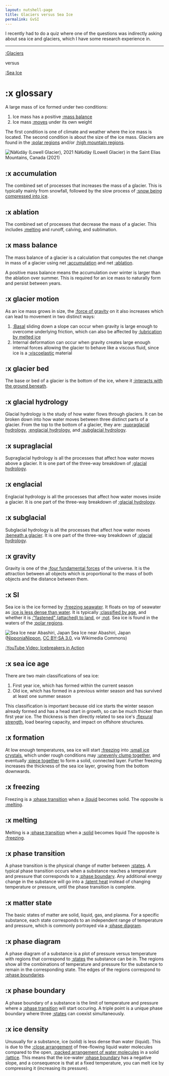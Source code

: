 ```yaml
---
layout: nutshell-page
title: Glaciers versus Sea Ice
permalink: GvSI
---
```


I recently had to do a quiz where one of the questions was indirectly asking about sea ice and glaciers, which I have some research experience in.

---

[:Glaciers](#glossary)

versus

[:Sea Ice](#SI)



# :x glossary
A large mass of ice formed under two conditions:
1. Ice mass has a positive [:mass balance](#massbalance)
2. Ice mass [:moves](#glaciermotion) under its own weight

The first condition is one of climate and weather where the ice mass is located. The second condition is about the size of the ice mass. Glaciers are found in the [:polar regions](https://en.wikipedia.org/wiki/Polar_regions_of_Earth) and/or [:high mountain regions](https://en.wikipedia.org/wiki/Mountain_range).

![Nàłùdäy (Lowell Glacier), 2021](/psychic-waffle/images/Nàłùdäy.jpg)
Nàłùdäy (Lowell Glacier) in the Saint Elias Mountains, Canada (2021)

## :x accumulation
The combined set of processes that increases the mass of a glacier. This is typically mainly from snowfall, followed by the slow process of [:snow being compressed into ice](https://en.wikipedia.org/wiki/Firn).

## :x ablation
The combined set of processes that decrease the mass of a glacier. This includes [:melting](#melting) and runoff, calving, and sublimation.

## :x mass balance
The mass balance of a glacier is a calculation that computes the net change in mass of a glacier using net [:accumulation](#accumulation) and net [:ablation](#ablation).

A positive mass balance means the accumulation over winter is larger than the ablation over summer. This is required for an ice mass to naturally form and persist between years.

## :x glacier motion
As an ice mass grows in size, the [:force of gravity](#gravity) on it also increases which can lead to movement in two distinct ways:
1. [:Basal](#glacierbed) sliding down a slope can occur when gravity is large enough to overcome underlying friction, which can also be affected by [:lubrication by melted ice](#subglacial)
2. Internal deformation can occur when gravity creates large enough internal forces allowing the glacier to behave like a viscous fluid, since ice is a [:viscoelastic](https://en.wikipedia.org/wiki/Viscoelasticity) material

## :x glacier bed
The base or bed of a glacier is the bottom of the ice, where it [:interacts with the ground beneath](https://en.wikipedia.org/wiki/U-shaped_valley).

## :x glacial hydrology
Glacial hydrology is the study of how water flows through glaciers. It can be broken down into how water moves between three distinct parts of a glacier. From the top to the bottom of a glacier, they are: [:supraglacial hydrology](#supraglacial), [:englacial hydrology](#englacial), and [:subglacial hydrology](#subglacial).

## :x supraglacial
Supraglacial hydrology is all the processes that affect how water moves above a glacier. It is one part of the three-way breakdown of [:glacial hydrology](#glacialhydrology).

## :x englacial
Englacial hydrology is all the processes that affect how water moves inside a glacier. It is one part of the three-way breakdown of [:glacial hydrology](#glacialhydrology).

## :x subglacial
Subglacial hydrology is all the processes that affect how water moves [:beneath a glacier](#glacierbed). It is one part of the three-way breakdown of [:glacial hydrology](#glacialhydrology).

## :x gravity
Gravity is one of the [:four fundamental forces](https://en.wikipedia.org/wiki/Fundamental_interaction#Overview_of_the_fundamental_interactions) of the universe. It is the attraction between all objects which is proportional to the mass of both objects and the distance between them.



## :x SI
Sea ice is the ice formed by [:freezing seawater](#formation). It floats on top of seawater as [:ice is less dense than water](#icedensity). It is typically [:classified by age](#seaiceage), and whether it is [:"fastened" (attached) to land](https://en.wikipedia.org/wiki/Fast_ice), or [:not](https://en.wikipedia.org/wiki/Drift_ice). Sea ice is found in the waters of the [:polar regions](https://en.wikipedia.org/wiki/Polar_regions_of_Earth).

![Sea Ice near Abashiri, Japan](https://upload.wikimedia.org/wikipedia/commons/5/55/Ryuhyoh_03.jpg)
Sea Ice near Abashiri, Japan ([NipponiaNippon](https://commons.wikimedia.org/wiki/File:Ryuhyoh_03.jpg), [CC BY-SA 3.0](http://creativecommons.org/licenses/by-sa/3.0/), via Wikimedia Commons)

[:YouTube Video: Icebreakers in Action](https://youtu.be/DfTztXfe0pY)

## :x sea ice age
There are two main classifications of sea ice:
1. First year ice, which has formed within the current season
2. Old ice, which has formed in a previous winter season and has survived at least one summer season

This classification is important because old ice starts the winter season already formed and has a head start in growth, so can be much thicker than first year ice. The thickness is then directly related to sea ice's [:flexural strength](https://en.wikipedia.org/wiki/Flexural_strength), load bearing capacity, and impact on offshore structures.

## :x formation
At low enough temperatures, sea ice will start [:freezing](#freezing) into [:small ice crystals](https://en.wikipedia.org/wiki/Grease_ice), which under rough conditions may [:unevenly clump together]((https://en.wikipedia.org/wiki/Pancake_ice)), and eventually [:piece together](https://en.wikipedia.org/wiki/Pressure_ridge_(ice)) to form a solid, connected layer. Further freezing increases the thickness of the sea ice layer, growing from the bottom downwards.

## :x freezing
Freezing is a [:phase transition](#phasetransition) when a [:liquid](#matterstate) becomes solid. The opposite is [:melting](#melting).

## :x melting
Melting is a [:phase transition](#phasetransition) when a [:solid](#matterstate) becomes liquid The opposite is [:freezing](#freezing).

## :x phase transition
A phase transition is the physical change of matter between [:states](#matterstate). A typical phase transition occurs when a substance reaches a temperature and pressure that corresponds to a [:phase boundary](#phaseboundary). Any additional energy change in the substance will go into a [:latent heat](https://en.wikipedia.org/wiki/Latent_heat) instead of changing temperature or pressure, until the phase transition is complete.

## :x matter state
The basic states of matter are solid, liquid, gas, and plasma. For a specific substance, each state corresponds to an independent range of temperature and pressure, which is commonly portrayed via a [:phase diagram](#phasediagram).

## :x phase diagram
A phase diagram of a substance is a plot of pressure versus temperature with regions that correspond to [:states](#matterstate) the substance can be in. The regions show all the combinations of temperature and pressure for the substance to remain in the corresponding state. The edges of the regions correspond to [:phase boundaries](#phaseboundary).

## :x phase boundary
A phase boundary of a substance is the limit of temperature and pressure where a [:phase transition](#phasetransition) will start occuring. A triple point is a unique phase boundary where three [:states](#matterstate) can coexist simultaneously.

## :x ice density
Unusually for a substance, ice (solid) is less dense than water (liquid). This is due to the [:close arrangement](https://en.wikipedia.org/wiki/Hydrogen_bond) of free-flowing liquid water molecules compared to the open, [:packed arrangement of water molecules](https://en.wikipedia.org/wiki/Ice_Ih) in a solid [:lattice](https://en.wikipedia.org/wiki/Crystal_structure). This means that the ice-water [:phase boundary](#phaseboundary) has a negative slope, and a consequence is that at a fixed temperature, you can melt ice by compressing it (increasing its pressure).

